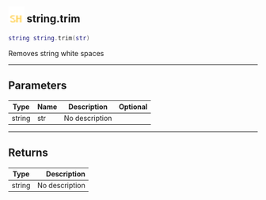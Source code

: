 ## <img src="../../.gitbook/assets/shared.png" width="32" height="32" /> string.trim

```lua
string string.trim(str)
```

Removes string white spaces<br>

-----------------
## Parameters

| Type   | Name | Description | Optional |
| ------ | ---- | ----------- | -------: |
| string | str | No description |  |

-----------------
## Returns

| Type   | Description |
| ------ | ----------: |
| string | No description |
